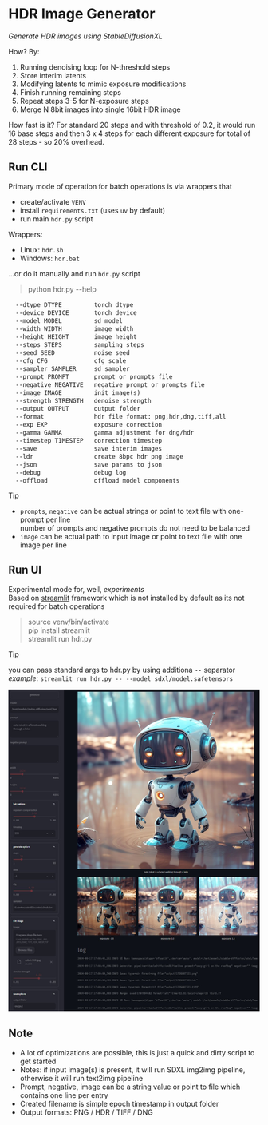 # HDR Image Generator

*Generate HDR images using StableDiffusionXL*  

How? By:

1. Running denoising loop for N-threshold steps
2. Store interim latents
3. Modifying latents to mimic exposure modifications
4. Finish running remaining steps
5. Repeat steps 3-5 for N-exposure steps
6. Merge N 8bit images into single 16bit HDR image

How fast is it? For standard 20 steps and with threshold of 0.2, it would run 16 base steps and then 3 x 4 steps for each different exposure for total of 28 steps - so 20% overhead.

## Run CLI

Primary mode of operation for batch operations is via wrappers that  

- create/activate `VENV`
- install `requirements.txt` (uses `uv` by default)  
- run main `hdr.py` script

Wrappers:

- Linux: `hdr.sh`
- Windows: `hdr.bat`

...or do it manually and run `hdr.py` script

> python hdr.py --help

```log
  --dtype DTYPE         torch dtype
  --device DEVICE       torch device
  --model MODEL         sd model
  --width WIDTH         image width
  --height HEIGHT       image height
  --steps STEPS         sampling steps
  --seed SEED           noise seed
  --cfg CFG             cfg scale
  --sampler SAMPLER     sd sampler
  --prompt PROMPT       prompt or prompts file
  --negative NEGATIVE   negative prompt or prompts file
  --image IMAGE         init image(s)
  --strength STRENGTH   denoise strength
  --output OUTPUT       output folder
  --format              hdr file format: png,hdr,dng,tiff,all
  --exp EXP             exposure correction
  --gamma GAMMA         gamma adjustment for dng/hdr
  --timestep TIMESTEP   correction timestep
  --save                save interim images
  --ldr                 create 8bpc hdr png image
  --json                save params to json
  --debug               debug log
  --offload             offload model components
```

> [!TIP]
> - `prompts`, `negative` can be actual strings or point to text file with one-prompt per line  
>   number of prompts and negative prompts do not need to be balanced  
> - `image` can be actual path to input image or point to text file with one image per line  

## Run UI

Experimental mode for, well, *experiments*  
Based on [streamlit](https://streamlit.io/) framework which is not installed by default as its not required for batch operations  

> source venv/bin/activate  
> pip install streamlit  
> streamlit run hdr.py  

> [!TIP]
> you can pass standard args to hdr.py by using additiona `--` separator  
> *example*: `streamlit run hdr.py -- --model sdxl/model.safetensors  `

![Screenshot](assets/screenshot.jpg)

## Note

- A lot of optimizations are possible, this is just a quick and dirty script to get started  
- Notes: if input image(s) is present, it will run SDXL img2img pipeline, otherwise it will run text2img pipeline  
- Prompt, negative, image can be a string value or point to file which contains one line per entry  
- Created filename is simple epoch timestamp in output folder  
- Output formats: PNG / HDR / TIFF / DNG
